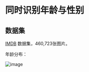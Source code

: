 # 同时识别年龄与性别

## 数据集

[IMDB](https://data.vision.ee.ethz.ch/cvl/rrothe/imdb-wiki/) 数据集，460,723张图片。

年龄分布：

![image](https://github.com/foamliu/Joint-Estimation-of-Age-and-Gender/raw/master/images/age.png)

